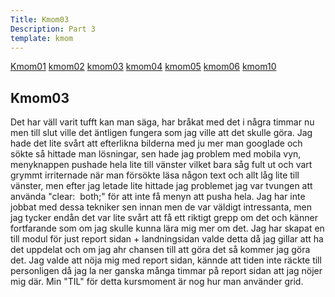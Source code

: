 ```yaml
---
Title: Kmom03
Description: Part 3
template: kmom
---
```


<div class="sidemenu">
    <a href="kmom01">Kmom01</a>
    <a href="kmom02">kmom02</a>
    <a href="kmom03">kmom03</a>
    <a href="kmom04">kmom04</a>
    <a href="kmom05">kmom05</a>
    <a href="kmom06">kmom06</a>
    <a href="kmom10">kmom10</a>
</div>
<div class=redovisningstext-box>
    <h2>Kmom03</h2>
    <p>
    Det har väll varit tufft kan man säga, har bråkat med det i några timmar
    nu men till slut ville det äntligen fungera som jag ville att det skulle
    göra. Jag hade det lite svårt att efterlikna bilderna med ju mer man
    googlade och sökte så hittade man lösningar, sen hade jag problem med
    mobila vyn, menyknappen pushade hela lite till vänster vilket bara såg
    fult ut och vart grymmt irriternade när man försökte läsa någon text 
    och allt låg lite till vänster, men efter jag letade lite hittade jag
    problemet jag var tvungen att använda "clear:  both;" för att inte få
    menyn att pusha hela. Jag har inte jobbat med dessa tekniker sen innan
    men de var väldigt intressanta, men jag tycker endån det var lite svårt
    att få ett riktigt grepp om det och känner fortfarande som om jag skulle
    kunna lära mig mer om det. Jag har skapat en till modul för just report
    sidan + landningsidan valde detta då jag gillar att ha det uppdelat och
    om jag ahr chansen till att göra det så kommer jag göra det. Jag valde
    att nöja mig med report sidan, kännde att tiden inte räckte till
    personligen då jag la ner ganska många timmar på report sidan att jag
    nöjer mig där. Min "TIL" för detta kursmoment är nog hur man använder
    grid.
    </p>
</div>